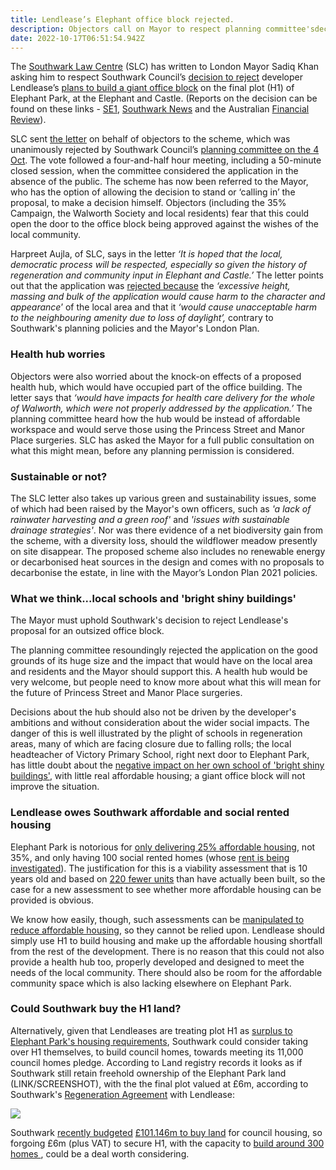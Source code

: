 ```yaml
---
title: Lendlease’s Elephant office block rejected.
description: Objectors call on Mayor to respect planning committee'sdecision.
date: 2022-10-17T06:51:54.942Z
---
```

The [Southwark Law Centre](https://www.southwarklawcentre.org.uk/) (SLC) has written to London Mayor Sadiq Khan asking him to respect Southwark Council’s [decision to reject](https://moderngov.southwark.gov.uk/mgAi.aspx?ID=65131) developer Lendlease’s [plans to build a giant office block](https://www.35percent.org/posts/2021-09-12-lendleases-final-plot-for-elephant-park-offices-not-homes/) on the final plot (H1) of Elephant Park, at the Elephant and Castle.  (Reports on the decision can be found on these links -  [SE1](https://se1direct.us1.list-manage.com/track/click?u=c9e47e62fc585738905a6b0c1&id=790b169c64&e=b62d87bbbf), [Southwark News](https://southwarknews.co.uk/news/housing/towering-office-block-application-for-elephant-park-refused-by-southwark-council/) and the Australian [Financial Review](https://www.afr.com/property/commercial/council-rejects-last-piece-of-4-4b-lendlease-london-landmark-20221009-p5bo9g)).

SLC sent [the letter](https://docdro.id/hDVgX7D) on behalf of objectors to the scheme, which was unanimously rejected by Southwark Council’s [planning committee on the 4 Oct](https://www.youtube.com/watch?v=cuaEbg9sUyY).  The vote followed a four-and-half hour meeting, including a 50-minute closed session, when the committee considered the application in the absence of the public.  The scheme has now been referred to the Mayor, who has the option of allowing the decision to stand or ‘calling in’ the proposal, to make a decision himself.  Objectors (including the 35% Campaign, the Walworth Society and local residents) fear that this could open the door to the office block being approved against the wishes of the local community.

Harpreet Aujla, of SLC, says in the letter *‘It is hoped that the local, democratic process will be respected, especially so given the history of regeneration and community input in Elephant and Castle.’*   The letter points out that the application was [rejected because](https://moderngov.southwark.gov.uk/documents/g7303/Printed%20minutes%20Tuesday%2004-Oct-2022%2018.30%20Planning%20Committee.pdf?T=1) the *‘excessive height, massing and bulk of the application would cause harm to the character and appearance*’ of the local area and that it *‘would cause unacceptable harm to the neighbouring amenity due to loss of daylight’,* contrary to Southwark's planning policies and the Mayor's London Plan.

### Health hub worries

Objectors were also worried about the knock-on effects of a proposed health hub, which would have occupied part of the office building.  The letter says that *‘would have impacts for health care delivery for the whole of Walworth, which were not properly addressed by the application.’*  The planning committee heard how the hub would be instead of affordable workspace and would serve those using the Princess Street and Manor Place surgeries.  SLC has asked the Mayor for a full public consultation on what this might mean, before any planning permission is considered.

### Sustainable or not?

The SLC letter also takes up various green and sustainability issues, some of which had been raised by the Mayor's own officers, such as *'a lack of rainwater harvesting and a green roof'* and *'issues with sustainable drainage strategies'*.  Nor was there evidence of a net biodiversity gain from the scheme, with a diversity loss, should the wildflower meadow presently on site disappear.  The proposed scheme also includes no renewable energy or decarbonised heat sources in the design and comes with no proposals to decarbonise the estate, in line with the Mayor’s London Plan 2021 policies.

### What we think...local schools and 'bright shiny buildings'

The Mayor must uphold Southwark's decision to reject Lendlease's proposal for an outsized office block. 

The planning committee resoundingly rejected the application on the good grounds of its huge size and the impact that would have on the local area and residents and the Mayor should support this.  A health hub would be very welcome, but people need to know more about what this will mean for the future of Princess Street and Manor Place surgeries. 

Decisions about the hub should also not be driven by the developer's ambitions and without consideration about the wider social impacts.  The danger of this is well illustrated by the plight of schools in regeneration areas, many of which are facing closure due to falling rolls; the local headteacher of Victory Primary School, right next door to Elephant Park, has little doubt about the [negative impact on her own school of 'bright shiny buildings'](https://southwarknews.co.uk/news/education/exclusive-headteacher-slams-regeneration-policy-as-southwark-schools-crisis-mounts/), with little real affordable housing; a giant office block will not improve the situation.

### Lendlease owes Southwark affordable and social rented housing

Elephant Park is notorious for [only delivering 25% affordable housing](https://crappistmartin.github.io/affordable-housing/), not 35%, and only having 100 social rented homes (whose [rent is being investigated](https://southwarknews.co.uk/news/housing/fears-raised-that-100-elephant-park-social-rent-properties-are-charging-tenants-incorrectly/)).  The justification for this is a viability assessment that is 10 years old and based on [220 fewer units](https://www.35percent.org/posts/2020-02-21-heygate-final-chapter-and-chance-for-southwark-to-redeem-itself/) than have actually been built, so the case for a new assessment to see whether more affordable housing can be provided is obvious.

We know how easily, though, such assessments can be [manipulated to reduce affordable housing](https://england.shelter.org.uk/professional_resources/policy_and_research/policy_library/report_slipping_through_the_loophole_how_viability_assessments_are_reducing_affordable_housing_supply_in_england), so they cannot be relied upon.  Lendlease should simply use H1 to build housing and make up the affordable housing shortfall from the rest of the development.  There is no reason that this could not also provide a health hub too, properly developed and designed to meet the needs of the local community.  There should also be room for the affordable community space which is also lacking elsewhere on Elephant Park.

### Could Southwark buy the H1 land?

Alternatively, given that Lendleases are treating plot H1 as [surplus to Elephant Park's housing requirements](https://www.35percent.org/posts/heygate-redevelopment-lendleases-final-squeeze/), Southwark could consider taking over H1 themselves, to build council homes, towards meeting its 11,000 council homes pledge.  According to Land registry records it looks as if Southwark still retain freehold ownership of the Elephant Park land (LINK/SCREENSHOT), with the the final plot valued at £6m, according to Southwark's [Regeneration Agreement](https://southwarknotes.files.wordpress.com/2013/02/ra.pdf) with Lendlease:

![](img/screenshot-2022-10-21-at-15-35-59-ra.pdf.png)

Southwark [recently budgeted](https://moderngov.southwark.gov.uk/documents/s108740/Report%20Capital%20monitoring.pdf) [£101.146m to buy land](https://moderngov.southwark.gov.uk/documents/s108628/Appendix%20B%20Housing%20investment%20month%204.pdf) for council housing, so forgoing £6m (plus VAT) to secure H1,  with the capacity to [build around 300 homes ](https://www.35percent.org/posts/heygate-redevelopment-lendleases-final-squeeze/), could be a deal worth considering.